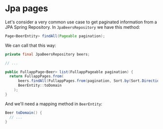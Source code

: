 # Jpa pages

Let's consider a very common use case to get paginated information from a JPA Spring Repository. In `JpaBeersRepository` we have this method: 

```java
Page<BeerEntity> findAll(Pageable pagination);
```

We can call that this way: 

```java
private final JpaBeersRepository beers;

// ...

public FullappPage<Beer> list(FullappPageable pagination) {
  return FullappPages.from(
      beers.findAll(FullappPages.from(pagination, Sort.by(Sort.Direction.ASC, "name"))),
      BeerEntity::toDomain
    );
}
```

And we'll need a mapping method in `BeerEntity`: 

```java
Beer toDomain() {
  // ...
}
```